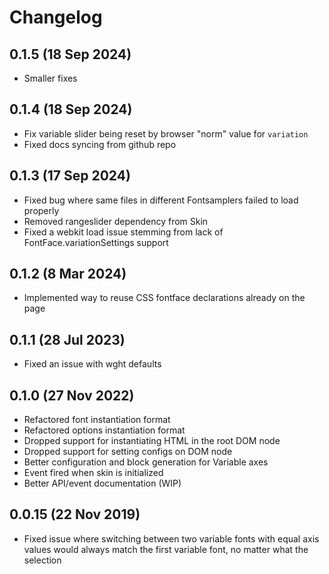 # Changelog

## 0.1.5 (18 Sep 2024)

- Smaller fixes

## 0.1.4 (18 Sep 2024)

- Fix variable slider being reset by browser "norm" value for `variation`
- Fixed docs syncing from github repo

## 0.1.3 (17 Sep 2024)

- Fixed bug where same files in different Fontsamplers failed to load properly
- Removed rangeslider dependency from Skin
- Fixed a webkit load issue stemming from lack of FontFace.variationSettings support

## 0.1.2 (8 Mar 2024)

- Implemented way to reuse CSS fontface declarations already on the page

## 0.1.1 (28 Jul 2023)

- Fixed an issue with wght defaults

## 0.1.0 (27 Nov 2022)

- Refactored font instantiation format
- Refactored options instantiation format
- Dropped support for instantiating HTML in the root DOM node
- Dropped support for setting configs on DOM node
- Better configuration and block generation for Variable axes
- Event fired when skin is initialized
- Better API/event documentation (WIP)

## 0.0.15 (22 Nov 2019)

- Fixed issue where switching between two variable fonts with equal axis values would always match the first variable font, no matter what the selection